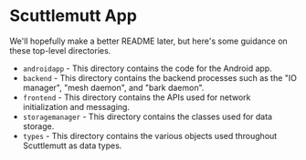 # Scuttlemutt App

We'll hopefully make a better README later, but here's some guidance on these top-level directories.
- `androidapp` - This directory contains the code for the Android app.
- `backend` - This directory contains the backend processes such as the "IO manager", "mesh daemon", and "bark daemon".
- `frontend` - This directory contains the APIs used for network initialization and messaging.
- `storagemanager` - This directory contains the classes used for data storage.
- `types` - This directory contains the various objects used throughout Scuttlemutt as data types.